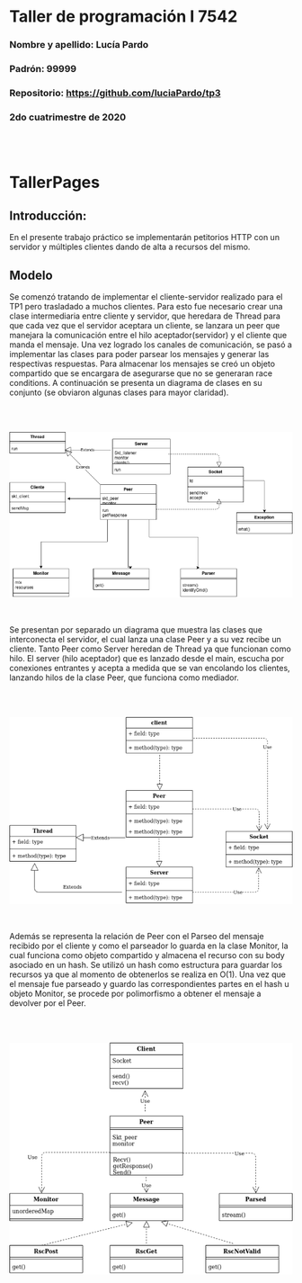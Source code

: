 # Taller de programación I 7542

### Nombre y apellido: Lucía Pardo

### Padrón: 99999

### Repositorio: https://github.com/luciaPardo/tp3

### 2do cuatrimestre de 2020

<br />
<br />

# TallerPages

## Introducción: 
En el presente trabajo práctico se implementarán petitorios HTTP con un servidor y múltiples clientes dando de alta a recursos del mismo. 

## Modelo

Se comenzó tratando de implementar el cliente-servidor realizado para el TP1 pero trasladado a muchos clientes. Para esto fue necesario crear una clase intermediaria entre cliente y servidor, que heredara de Thread para que cada vez que el servidor aceptara un cliente, se lanzara un peer que manejara la comunicación entre el hilo aceptador(servidor) y el cliente que manda el mensaje. Una vez logrado los canales de comunicación, se pasó a implementar las clases para poder parsear los mensajes y generar las respectivas respuestas. Para almacenar los mensajes se creó un objeto compartido que se encargara de asegurarse que no se generaran race conditions.
A continuación se presenta un diagrama de clases en su conjunto (se obviaron algunas clases para mayor claridad).

<br />
<br />

![Diagrama clases](general.png)


<br />

Se presentan por separado un diagrama que muestra las clases que interconecta el servidor, el cual lanza una clase Peer y a su vez recibe un cliente. Tanto Peer como Server heredan de Thread ya que funcionan como hilo. El server (hilo aceptador) que es lanzado desde el main,  escucha por conexiones entrantes y acepta a medida que se van encolando los clientes, lanzando hilos de la clase Peer, que funciona como mediador.

<br />
<br />

![Cliente-Servidor](Cliente-servidor.png)

<br />



Además se representa la relación de Peer con el Parseo del mensaje recibido por el cliente y como el parseador lo guarda en la clase Monitor, la cual funciona como objeto compartido y almacena el recurso con su body asociado en un hash. Se utilizó un hash como estructura para guardar los recursos ya que al momento de obtenerlos se realiza en O(1). Una vez que el mensaje fue parseado y guardo las correspondientes partes en el hash u objeto Monitor, se procede por polimorfismo a obtener el mensaje a devolver por el Peer.

<br />
<br />

![Peer-Message](Peer-Message.png)

<br />






